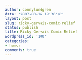 ```yaml
---
author: connylundgren
date: '2007-03-26 18:36:42'
layout: post
slug: ricky-gervais-comic-relief
status: publish
title: Ricky Gervais Comic Relief
wordpress_id: '100'
categories:
- humor
comments: true
---
```





